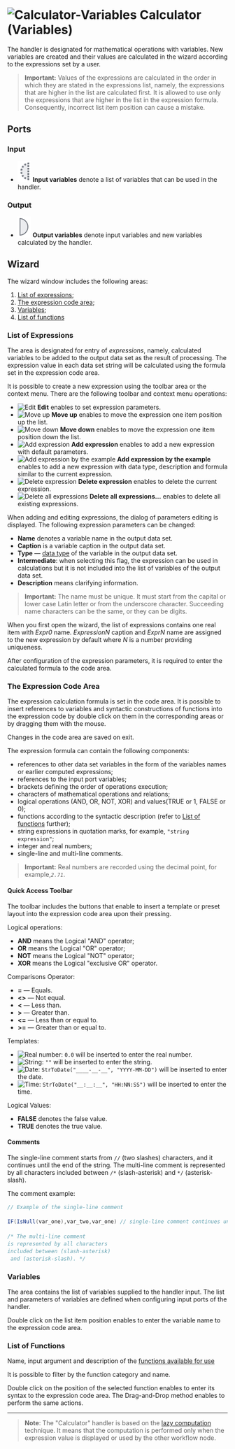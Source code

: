 # ![Calculator-Variables](../../images/icons/components/calc-variables_default.svg) Calculator (Variables)

The handler is designated for mathematical operations with variables. New variables are created and their values are calculated in the wizard according to the expressions set by a user.

> **Important:** Values of the expressions are calculated in the order in which they are stated in the expressions list, namely, the expressions that are higher in the list are calculated first. It is allowed to use only the expressions that are higher in the list in the expression formula. Consequently, incorrect list item position can cause a mistake.

## Ports

### Input

* ![Input variables](../../images/icons/app/node/ports/inputs-optional/variable_inactive.svg) **Input variables** denote a list of variables that can be used in the handler.

### Output

* ![Output variables](../../images/icons/app/node/ports/outputs/variable_inactive.svg) **Output variables** denote input variables and new variables calculated by the handler.

## Wizard

The wizard window includes the following areas:

1. [List of expressions](#spisok-vyrazheniy);
2. [The expression code area](#oblast-koda-vyrazheniya);
3. [Variables](#peremennye);
4. [List of functions](#spisok-funktsiy)

### List of Expressions

The area is designated for entry of *expressions*, namely, calculated variables to be added to the output data set as the result of processing. The expression value in each data set string will be calculated using the formula set in the expression code area.

It is possible to create a new expression using the toolbar area or the context menu. There are the following toolbar and context menu operations:

* ![Edit](../../images/icons/toolbar-controls/edit_default.svg) **Edit** enables to set expression parameters.
* ![Move up](../../images/icons/toolbar-controls/up_default.svg) **Move up** enables to move the expression one item position up the list.
* ![Move down](../../images/icons/toolbar-controls/down_default.svg) **Move down** enables to move the expression one item position down the list.
* ![Add expression](../../images/icons/toolbar-controls/plus_default.svg) **Add expression** enables to add a new expression with default parameters.
* ![Add expression by the example](../../images/icons/toolbar-controls/clone_default.svg) **Add expression by the example** enables to add a new expression with data type, description and formula similar to the current expression.
* ![Delete expression](../../images/icons/toolbar-controls/delete_default.svg) **Delete expression** enables to delete the current expression.
* ![Delete all expressions](../../images/icons/toolbar-controls/delete-all_default.svg) **Delete all expressions…** enables to delete all existing expressions.

When adding and editing expressions, the dialog of parameters editing is displayed. The following expression parameters can be changed:

* **Name** denotes a variable name in the output data set.
* **Caption** is a variable caption in the output data set.
* **Type** — [data type](../../data/datatype.md) of the variable in the output data set.
* **Intermediate**: when selecting this flag, the expression can be used in calculations but it is not included into the list of variables of the output data set.
* **Description** means clarifying information.

> **Important:** The name must be unique. It must start from the capital or lower case Latin letter or from the underscore character. Succeeding name characters can be the same, or they can be digits.

When you first open the wizard, the list of expressions contains one real item with *Expr0* name. *ExpressionN* caption and *ExprN* name are assigned to the new expression by default where *N* is a number providing uniqueness.

After configuration of the expression parameters, it is required to enter the calculated formula to the code area.

### The Expression Code Area

The expression calculation formula is set in the code area. It is possible to insert references to variables and syntactic constructions of functions into the expression code by double click on them in the corresponding areas or by dragging them with the mouse.

Changes in the code area are saved on exit.

The expression formula can contain the following components:

* references to other data set variables in the form of the variables names or earlier computed expressions;
* references to the input port variables;
* brackets defining the order of operations execution;
* characters of mathematical operations and relations;
* logical operations (AND, OR, NOT, XOR) and values(TRUE or 1, FALSE or 0);
* functions according to the syntactic description (refer to [List of functions](#spisok-funktsiy) further);
* string expressions in quotation marks, for example, `"string expression"`;
* integer and real numbers;
* single-line and multi-line comments.

> **Important:** Real numbers are recorded using the decimal point, for example,*`2.71`*.

#### Quick Access Toolbar

The toolbar includes the buttons that enable to insert a template or preset layout into the expression code area upon their pressing.

Logical operations:

* **AND** means the Logical "AND" operator;
* **OR** means the Logical "OR" operator;
* **NOT** means the Logical "NOT" operator;
* **XOR** means the Logical "exclusive OR" operator.

Comparisons Operator:

* **=** — Equals.
* **<>** — Not equal.
* **<** — Less than.
* **>** — Greater than.
* **<=** — Less than or equal to.
* **>=** — Greater than or equal to.

Templates:

* ![Real number](../../images/icons/toolbar-controls/type-float_default.svg): `0.0` will be inserted to enter the real number.
* ![String](../../images/icons/toolbar-controls/type-string_default.svg): `""` will be inserted to enter the string.
* ![Date](../../images/icons/toolbar-controls/type-date_default.svg): `StrToDate("____-__-__", "YYYY-MM-DD")` will be inserted to enter the date.
* ![Time](../../images/icons/toolbar-controls/type-time_default.svg): `StrToDate("__:__:__", "HH:NN:SS")` will be inserted to enter the time.

Logical Values:

* **FALSE** denotes the false value.
* **TRUE** denotes the true value.

#### Comments

The single-line comment starts from `//` (two slashes) characters, and it continues until the end of the string. The multi-line comment is represented by all characters included between `/*` (slash-asterisk) and `*/` (asterisk-slash).

The comment example:

```java
// Example of the single-line comment

IF(IsNull(var_one),var_two,var_one) // single-line comment continues until the end of the string

/* The multi-line comment
is represented by all characters
included between (slash-asterisk)
 and (asterisk-slash). */
```

### Variables

The area contains the list of variables supplied to the handler input. The list and parameters of variables are defined when configuring input ports of the handler.

Double click on the list item position enables to enter the variable name to the expression code area.

### List of Functions

Name, input argument and description of the [functions available for use](../func/calc-func/README.md)

It is possible to filter by the function category and name.

Double click on the position of the selected function enables to enter its syntax to the expression code area. The Drag-and-Drop method enables to perform the same actions.

---

> **Note**: The "Calculator" handler is based on the [lazy computation](https://wiki.loginom.ru/articles/lazy-evaluation.html) technique. It means that the computation is performed only when the expression value is displayed or used by the other workflow node.
